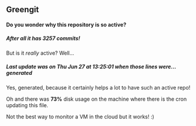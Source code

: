 ## Greengit

#### Do you wonder why this repository is so active?

##### After all it has 3257 commits!

But is it *really* active? Well...

##### Last update was on Thu Jun 27 at 13:25:01 when those lines were... generated

Yes, generated, because it certainly helps a lot to have such an active repo!

Oh and there was **73%** disk usage on the machine
where there is the cron updating this file.

Not the best way to monitor a VM in the cloud but it works! :)
